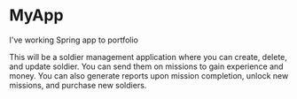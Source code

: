 # MyApp
I've working Spring app to portfolio

This will be a soldier management application where you can create, delete, and update soldier. You can send them on missions to gain experience and money. You can also generate reports upon mission completion, unlock new missions, and purchase new soldiers.
